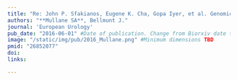```yaml
---
title: "Re: John P. Sfakianos, Eugene K. Cha, Gopa Iyer, et al. Genomic Characterization of Upper Tract Urothelial Carcinoma"
authors: "**Mullane SA**, Bellmunt J."
journal: 'European Urology'
pub_date: "2016-06-01" #Date of publication. Change from Biorxiv date to Journal date once accepted
image: "/static/img/pub/2016_Mullane.png" #Minimum dimensions TBD
pmid: "26852077"
doi: 
links:

---
```

